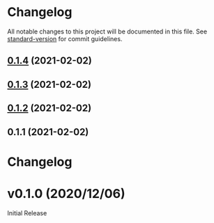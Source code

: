 # Changelog

All notable changes to this project will be documented in this file. See [standard-version](https://github.com/conventional-changelog/standard-version) for commit guidelines.

## [0.1.4](https://github.com/jluterek/orderno/compare/v0.1.3...v0.1.4) (2021-02-02)



## [0.1.3](https://github.com/jluterek/orderno/compare/v0.1.2...v0.1.3) (2021-02-02)



## [0.1.2](https://github.com/jluterek/orderno/compare/v0.1.1...v0.1.2) (2021-02-02)



## 0.1.1 (2021-02-02)



# Changelog

# v0.1.0 (2020/12/06)

Initial Release
